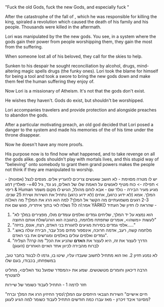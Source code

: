 "Fuck the old Gods, fuck the new Gods, and especially fuck <BLANK>"

  

After the catastrophe of the fall of <coutnry>, which he was responsible for killing the king, spiraled a revolution which caused the death of his family and his people. Thousands were killed in the aftermath.

Lori was manipulated by the the new gods. You see, in a system where the gods gain their power from people worshipping them, they gain the most from the suffering.

When someone lost all of his beloved, they call for the skies to help.

  
Sunken to his despair he sought reconciliation by alcohol, drugs, mind-altering magic spells drugs (the funky ones). Lori took the blame for himself for being a tool and took a swore to bring the new gods down and make them feel the human suffering they enjoy of.

  

Now Lori is a missionary of Atheism. It's not that the gods don't exist.

He wishes they haven't. Gods do exist, but shouldn't be worshipped.

Lori accompanies travelers and provide protection and alongside preaches to abandon the gods.

  

After a particular motivating preach, an old god decided that Lori posed a danger to the system and made his memories of the of his time under the throne disappear.

Now he doesn't have any more proofs.

His purpose now is to find how what happened, and to take revenge on all the gods alike. gods shouldn't play with mortals lives, and this stupid way of "believing" onto somebody to grant them grand powers makes the people not think if they are manipulated to worship.


יש לו מטרה מסוימת - לא חושב שאנשים צריכים להעריץ אלים. מנסים לנצל (אסונות) -> תפילה -> כוח 
מטיף לאנשים על האמת שלו של האלים, נע ונד,
גיל 40+-
פאלדין
דמג & ריפוי
Human
מגיע מעיר הבירה - 
נולד שם - אבא לוחם מהולל, הגיש לו מקום משמר המלך. אמא (לא ידוע כרגע), אחים (לא ידוע כרגע)
נתחיל את השירות ושירת 25 שנים. 2-3 רגעים משמועתיים
מה הקשר אל המלך? 
למה הוא הרג את המלך? מה האל\ה אמר\ה לו? נשלח לאי בתוך איתריה, פגש שם את YARKO שהראה לו חזיון של העתיד - 
1. "הוא נמצא על יד המלך, שליחים גמדים ואלפים עומדים מולו, מפצירים במלך לא לעשות <משהו>, אומרים שתפתח מלחמה, בתגובה הוא הורג\שולח אותם החוצה"
2. "אלפי גמדים בסירות מגיעים לחגורת בני האדם, רצח, אונס, בזיזה....."
3. "מלחמה קשה, רעב, אדמה חרוכה, אינספור מתים מכל עבר, הבירה עולה באש. גמדים ואלפים עולים באלפים ומגרשים את בני האדם". 
4. "הדרך לעצור את זה, היא לעצור את **האדם** שהניע את הכל"
מה קרה? הצליח לברוח מהבירה לכיוון אחד האיים האחרים (העוגן) 

לא נמנע חזיון 2.
ואז הוא מתחיל לחשוב שעבדו עליו, שיטו בו, גרמו לו לבגוד בחבר טוב, במשפחתו, בכבודו, בעם שלו

הרבה דיכאון וחומרים מטשטשים. שמע את <המסדר שפועל נגד האלים>, מחליט להצטרף

חזר לרמה 1 - התחיל לעבוד כשומר של שיירות 


"חיים אישיים"
השירות הצבאי 
היחסים עם המלך\נסיך
החיזיון
הרג את המלך וברח
מסיונר
איבד זיכרון - מאז עברו כמה חודשים
התחיל לעבוד כשומר 
למה הגיע לעוגן?




